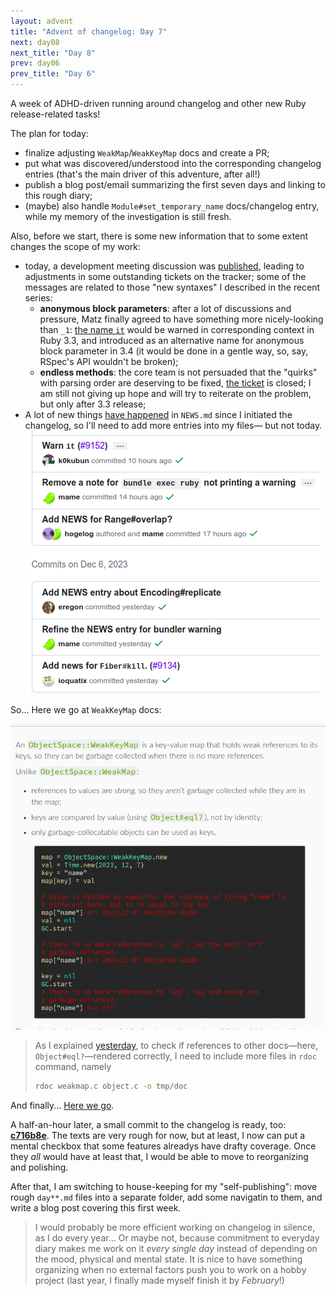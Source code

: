 ```yaml
---
layout: advent
title: "Advent of changelog: Day 7"
next: day08
next_title: "Day 8"
prev: day06
prev_title: "Day 6"
---
```


A week of ADHD-driven running around changelog and other new Ruby release-related tasks!

The plan for today:
* finalize adjusting `WeakMap`/`WeakKeyMap` docs and create a PR;
* put what was discovered/understood into the corresponding changelog entries (that's the main driver of this adventure, after all!)
* publish a blog post/email summarizing the first seven days and linking to this rough diary;
* (maybe) also handle `Module#set_temporary_name` docs/changelog entry, while my memory of the investigation is still fresh.

Also, before we start, there is some new information that to some extent changes the scope of my work:

* today, a development meeting discussion was [published](https://github.com/ruby/dev-meeting-log/blob/master/2023/DevMeeting-2023-11-30.md), leading to adjustments in some outstanding tickets on the tracker; some of the messages are related to those "new syntaxes" I described in the recent series:
  * **anonymous block parameters**: after a lot of discussions and pressure, Matz finally agreed to have something more nicely-looking than `_1`: [the name `it`](https://bugs.ruby-lang.org/issues/18980) would be warned in corresponding context in Ruby 3.3, and introduced as an alternative name for anonymous block parameter in 3.4 (it would be done in a gentle way, so, say, RSpec's API wouldn't be broken);
  * **endless methods**: the core team is not persuaded that the "quirks" with parsing order are deserving to be fixed, [the ticket](https://bugs.ruby-lang.org/issues/19392) is closed; I am still not giving up hope and will try to reiterate on the problem, but only after 3.3 release;
* A lot of new things [have happened](https://github.com/ruby/ruby/commits/master/NEWS.md) in `NEWS.md` since I initiated the changelog, so I'll need to add more entries into my files— but not today.<br/>
  ![](/img/advent2023/image14.png)

So... Here we go at `WeakKeyMap` docs:

![](/img/advent2023/image15.png)

> As I explained [yesterday](day06.html), to check if references to other docs—here, `Object#eql?`—rendered correctly, I need to include more files in `rdoc` command, namely
> ```bash
> rdoc weakmap.c object.c -o tmp/doc
> ```

And finally... [Here we go](https://github.com/ruby/ruby/pull/9160).

A half-an-hour later, a small commit to the changelog is ready, too: **[c716b8e](https://github.com/rubyreferences/rubychanges/commit/c716b8e)**. The texts are very rough for now, but at least, I now can put a mental checkbox that some features alreadys have drafty coverage. Once they _all_ would have at least that, I would be able to move to reorganizing and polishing.

After that, I am switching to house-keeping for my "self-publishing": move rough `day**.md` files into a separate folder, add some navigatin to them, and write a blog post covering this first week.

> I would probably be more efficient working on changelog in silence, as I do every year... Or maybe not, because commitment to everyday diary makes me work on it _every single day_ instead of depending on the mood, physical and mental state. It is nice to have something organizing when no external factors push you to work on a hobby project (last year, I finally made myself finish it by _February_!)
